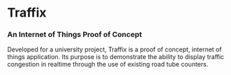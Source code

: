 # Traffix 
### An Internet of Things Proof of Concept
Developed for a university project, Traffix is a proof of concept, internet of things application. Its purpose is to demonstrate the ability to display traffic congestion in realtime through the use of existing road tube counters.
